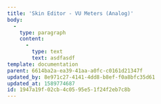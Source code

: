 ```yaml
---
title: 'Skin Editor - VU Meters (Analog)'
body:
  -
    type: paragraph
    content:
      -
        type: text
        text: asdfasdf
template: documentation
parent: 6614ba2a-ea39-41aa-a0fc-c0161d21347f
updated_by: 8e971c27-4141-4dd8-b8ef-f0a8bfc35d61
updated_at: 1589774687
id: 1947a19f-02cb-4c05-95e5-1f24f2eb7c8b
---
```

